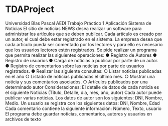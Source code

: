 # TDAProject
Universidad Blas Pascal
AEDI
Trabajo Práctico 1
Aplicación Sistema de Noticias
El sitio de noticias NEWS desea realizar un software para administrar los artículos que se
deben publicar. Cada artículo es creado por un autor, el cual debe estar registrado en el
sistema. La empresa desea que cada artículo pueda ser comentado por los lectores y para
ello es necesario que los usuarios lectores estén registrados.
Se pide realizar un programa que permita realizar las siguientes operaciones:
● Registro de Autores
● Registro de usuarios
● Carga de noticias a publicar por parte de un autor.
● Registro de comentarios sobre las noticias por parte de usuarios registrados.
● Realizar las siguiente consultas:
○ Listar noticias publicadas en el año
○ Listado de noticias publicadas el último mes.
○ Mostrar una noticia y sus comentarios asociados.
○ Artículos publicados por una determinado autor
Consideraciones:
El detalle de datos de cada noticia es el siguiente Noticias (Título, Detalle, dia, mes, año,
autor)
Cada autor puede publicar varias noticias. Los datos de autor son los siguientes: DNI,
Nombre, Medio.
Un usuario se registra con los siguientes datos: DNI, Nombre, Edad
Cada comentario contiene la siguiente información: Número, Texto, usuario
El programa debe guardar noticias, comentarios, autores y usuarios en archivos de texto
